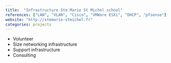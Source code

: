 ```yaml
---
title:  "Infrastructure Ste Marie St Michel school"
references: ["LAN", "VLAN", "Cisco", "VMWare ESXi", "DHCP", "pfsense"]
website: "http://stemarie-stmichel.fr"
categories: projects
---
```


* Volunteer
* Size networking infrastructure
* Support infrastructure
* Consulting